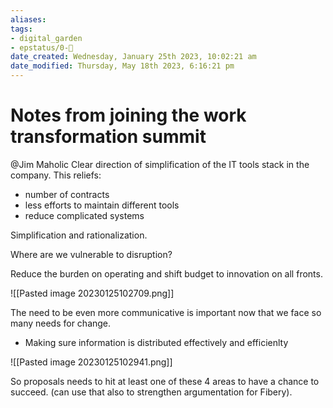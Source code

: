 ```yaml
---
aliases: 
tags: 
- digital_garden
- epstatus/0-🌰
date_created: Wednesday, January 25th 2023, 10:02:21 am
date_modified: Thursday, May 18th 2023, 6:16:21 pm
---
```

# Notes from joining the work transformation summit

@Jim Maholic
Clear direction of simplification of the IT tools stack in the company. This reliefs:
+ number of contracts
+ less efforts to maintain different tools
+ reduce complicated systems

Simplification and rationalization.

Where are we vulnerable to disruption?

Reduce the burden on operating and shift budget to innovation on all fronts.

![[Pasted image 20230125102709.png]]

The need to be even more communicative is important now that we face so many needs for change. 

+ Making sure information is distributed effectively and efficienlty

![[Pasted image 20230125102941.png]]

So proposals needs to hit at least one of these 4 areas to have a chance to succeed. (can use that also to strengthen argumentation for Fibery).

